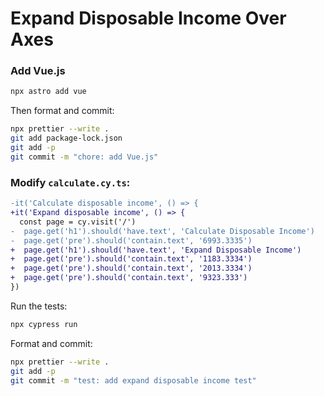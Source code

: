 # Expand Disposable Income Over Axes

### Add Vue.js

```sh
npx astro add vue
```

Then format and commit:

```sh
npx prettier --write .
git add package-lock.json
git add -p
git commit -m "chore: add Vue.js"
```

### Modify `calculate.cy.ts`:

```diff
-it('Calculate disposable income', () => {
+it('Expand disposable income', () => {
  const page = cy.visit('/')
-  page.get('h1').should('have.text', 'Calculate Disposable Income')
-  page.get('pre').should('contain.text', '6993.3335')
+  page.get('h1').should('have.text', 'Expand Disposable Income')
+  page.get('pre').should('contain.text', '1183.3334')
+  page.get('pre').should('contain.text', '2013.3334')
+  page.get('pre').should('contain.text', '9323.333')
})
```

Run the tests:

```sh
npx cypress run
```

Format and commit:

```sh
npx prettier --write .
git add -p
git commit -m "test: add expand disposable income test"
```
